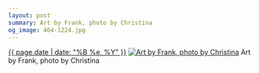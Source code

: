 ```yaml
---
layout: post
summary: Art by Frank, photo by Christina
og_image: 464-1224.jpg
---
```


<p>
  <time><a href="/464">{{ page.date | date: "%B %e, %Y" }}</a></time>
  <a href="/464"><img src="{{ site.assets_url }}/464-612.jpg" srcset="{{ site.assets_url }}/464-1224.jpg 1224w, {{ site.assets_url }}/464-918.jpg 918w, {{ site.assets_url }}/464-612.jpg 612w, {{ site.assets_url }}/464-306.jpg 306w" sizes="(min-width: 700px) 50vw, calc(100vw - 2rem)" alt="Art by Frank, photo by Christina" /></a>
  <span>Art by Frank, photo by Christina</span>
</p>
